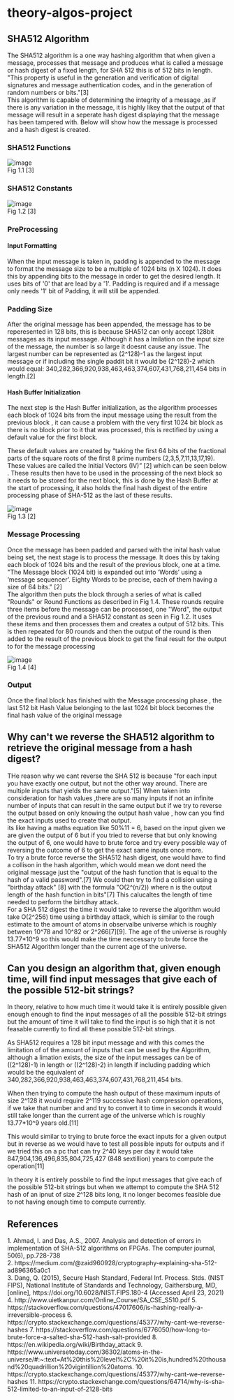 # theory-algos-project

<h2>SHA512 Algorithm</h2>
The SHA512 algorithm is a one way hashing algorithm that when given a message, processes that message and produces what is called a message or hash digest of a fixed length, for SHA 512 this is of 512 bits in length. "This property is useful in the generation and verification of digital signatures and message authentication codes, and in the generation of random numbers or bits."[3]
<br>
This algorithm is capable of determining the integrity of a message ,as if there is any variation in the message, it is highly likey that the output of that message will result in a seperate hash digest displaying that the message has been tampered with. Below will show how the message is processed and a hash digest is created.
<h3> SHA512 Functions </h3>

![image](https://user-images.githubusercontent.com/37175022/115939739-01ac0600-a497-11eb-9813-72cd59742b24.png)<br>
Fig 1.1 [3]

<h3> SHA512 Constants </h3>

![image](https://user-images.githubusercontent.com/37175022/115939846-5fd8e900-a497-11eb-8de9-cad8161e4f8d.png)<br>
Fig 1.2 [3]
<h3>PreProcessing</h3>
<h4>Input Formatting</h4>
When the input message is taken in, padding is appended to the message to format the message size to be a multiple of 1024 bits (n X 1024). 
It does this by appending bits to the message in order to get the desired length. It uses bits of '0' that are lead by a '1'. Padding is required
and if a message only needs '1' bit of Padding, it will still be appended.

<h3> Padding Size </h3>
After the original message has been appended, the message has to be reperesented in 128 bits, this is because SHA512 can only accept 128bit messages as its input message. Although it has a lmilation on the input size of the message, the number is so large it doesnt cause any issue. The largest number can be represented as (2^128)-1 as the largest input message or if including the single paddit bit it would be (2^128)-2 which would equal: 340,282,366,920,938,463,463,374,607,431,768,211,454 bits in length.[2]


<h4>Hash Buffer Initialization</h4>
The next step is the Hash Buffer initialization, as the algorithm processes each block of 1024 bits from the input message using the result 
from the previous block , it can cause a problem with the very first 1024 bit block as there is no block prior to it that was processed, 
this is rectified by using a  default value for the first block. 

These default values are created by “taking the first 64 bits of the fractional parts of the square roots of the first 8 prime numbers (2,3,5,7,11,13,17,19).
These values are called the Initial Vectors (IV)” [2] which can be seen below . These results then have to be used in the processing of the next block so it needs to be stored for the next block, this is done by the Hash Buffer at the start of processing, it also holds the final hash digest of the entire processing phase of SHA-512 as the last of these results.

![image](https://user-images.githubusercontent.com/37175022/115972464-4a6ec800-a546-11eb-97b3-55c5d6aa6e4b.png)<br>
Fig 1.3 [2]

<h3>Message Processing</h3>
Once the message has been padded and parsed with the inital hash value being set, the next stage is to process the message. It does this by taking each block of 1024 bits and the result of the previous block, one at a time. "The Message block (1024 bit) is expanded out into ‘Words’ using a ‘message sequencer’. Eighty Words to be precise, each of them having a size of 64 bits." [2]<br>
The algorithm then puts the block through a series of what is called "Rounds" or Round Functions as described in Fig 1.4. These rounds require three items before the message can be processed, one "Word", the output of the previous round and a SHA512 constant as seen in Fig 1.2. It uses these items and then processes them and creates a output of 512 bits. This is then repeated for 80 rounds and then the output of the round is then added to the result of the previous block to get the final result for the output to for the message processing
<br>

![image](https://user-images.githubusercontent.com/37175022/115973689-ebfa1780-a54e-11eb-8d02-4e6de3567787.png) 
<br> Fig 1.4 [4]

<h3>Output</h3>
Once the final block has finished with the Message processing phase , the last 512 bit Hash Value belonging to the last 1024 bit block becomes the final hash value of the original message

<h2>Why can't we reverse the SHA512 algorithm to retrieve the original message from a hash digest?</h2>

THe reason why we cant reverse the SHA 512 is because "for each input you have exactly one output, but not the other way around. There are multiple inputs that yields the same output."[5] When taken into consideration for hash values ,there are so many inputs if not an infinite number of inputs that can result in the same output but if we try to reverse the output based on only knowing the output hash value , how can you find the exact inputs used to create that output.
<br>
its like having a maths equation like 50%11 = 6, based on the input given we are given the output of 6 but if you tried to reverse that but only knowing the output of 6, one would have to brute force and try every possible way of reversing the outcome of 6 to get the exact same inputs once more.
<br>
To try a brute force reverse the SHA512 hash digest, one would have to find a collison in the hash algorithm, which would mean we dont need the original message just the  "output of the hash function that is equal to the hash of a valid password".[7] We could then try to find a collision using a "birthday attack" [8] with the formula "O(2^(n/2)) where n is the output length of the hash function in bits"[7] This calucaltes the length of time needed to perform the birtdhay attack. 
<br>
For a SHA 512 digest the time it would take to reverse the algorithm would take O(2^256) time using a birthday attack, which is similar to the rough estimate to the amount of atoms in observalbe universe which is roughly between  10^78 and 10^82 or 2^266[7][9]. The age of the universe is roughly 13.77*10^9 so this would make the time neccessary to brute force the SHA512 Algorithm longer than the current age of the universe.

<h2>Can you design an algorithm that, given enough time, will find input messages that give each of the possible 512-bit strings?</h2>

In theory, relative to how much time it would take it is entirely possible given enough enough to find the input messages of all the possible 512-bit strings but the amount of time it will take to find the input is so high that it is not feasable currently to find all these possible 512-bit strings.

As SHA512 requires a 128 bit input message and with this comes the limitation of of the amount of inputs that can be used by the Algorithm, although a limation exists, the size of the input messages can be of ((2^128)-1) in length or ((2^128)-2) in length if including padding which would be the equivalent of 340,282,366,920,938,463,463,374,607,431,768,211,454 bits.

When then trying to compute the hash output of these maximum inputs of size 2^128 it would require 2^119 successive hash compression operations, if we take that number and and try to convert it to time in seconds it would still take longer than the current age of the universe which is roughly 13.77*10^9 years old.[11]

This would similar to trying to brute force the exact inputs for a given output but in reverse as we would have to test all possible inputs for outputs and if we tried this on a pc that can try 2^40 keys per day it would take 847,904,136,496,835,804,725,427 (848 sextillion) years to compute the operation[11]

In theory it is entirely possbile to find the input messages that give each of the possible 512-bit strings but when we attempt to compute the SHA 512 hash of an ipnut of size 2^128 bits long, it no longer becomes feasible due to not having enough time to compute currently.


<h2>References</h2>
1.	Ahmad, I. and Das, A.S., 2007. Analysis and detection of errors in implementation of SHA-512 algorithms on FPGAs. The computer journal, 50(6), pp.728-738<br>
2.	https://medium.com/@zaid960928/cryptography-explaining-sha-512-ad896365a0c1<br>
3.	Dang, Q. (2015), Secure Hash Standard, Federal Inf. Process. Stds. (NIST FIPS), National Institute of Standards and Technology, Gaithersburg, MD, [online],           https://doi.org/10.6028/NIST.FIPS.180-4 (Accessed April 23, 2021)<br>
4.	http://www.uietkanpur.com/Online_Course/SA_CSE_S510.pdf
5.	https://stackoverflow.com/questions/47017606/is-hashing-really-a-irreversible-process
6.	https://crypto.stackexchange.com/questions/45377/why-cant-we-reverse-hashes
7.	https://stackoverflow.com/questions/6776050/how-long-to-brute-force-a-salted-sha-512-hash-salt-provided
8.	https://en.wikipedia.org/wiki/Birthday_attack
9.	https://www.universetoday.com/36302/atoms-in-the-universe/#:~:text=At%20this%20level%2C%20it%20is,hundred%20thousand%20quadrillion%20vigintillion%20atoms.
10.	https://crypto.stackexchange.com/questions/45377/why-cant-we-reverse-hashes
11.	https://crypto.stackexchange.com/questions/64714/why-is-sha-512-limited-to-an-input-of-2128-bits

